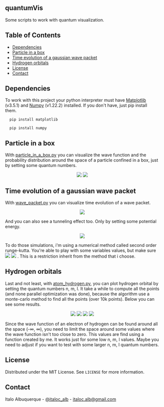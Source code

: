 ## quantumVis
Some scripts to work with quantum visualization.

## Table of Contents
- [Dependencies](#dependencies)
- [Particle in a box](#particle-in-a-box)
- [Time evolution of a gaussian wave packet](#time-evolution-of-a-gaussian-wave-packet)
- [Hydrogen orbitals](#hydrogen-orbitals)
- [License](#license)
- [Contact](#contact)

## Dependencies

To work with this project your python interpreter must have [Matplotlib](https://matplotlib.org/) (v3.5.1) and [Numpy](https://numpy.org/) (v1.22.2) installed. If you don't have, just pip install them.
```
  pip install matplotlib
```
```
  pip install numpy
```


## Particle in a box

With [particle_in_a_box.py](particle_in_a_box.py) you can visualize the wave function and the probability distribution around the space of a particle confined in a box, just by setting some quantum numbers.

<p align="center">
  <img src="imgs/fig1.png"/>
  <img src="imgs/fig2.png"/>
</p>

## Time evolution of a gaussian wave packet

With [wave_packet.py](wave_packet.py) you can visualize time evolution of a wave packet.

<p align="center">
  <img src="imgs/wave.gif"/>
</p>


And you can also see a tunneling effect too. Only by setting some potential energy.

<p align="center">
  <img src="imgs/wave2.gif"/>
</p>

To do those simulations, i'm using a numerical method called second order runge-kutta. You're able to play with some variables values, but make sure <img src="https://render.githubusercontent.com/render/math?math=\dfrac{\Delta%20t}{\Delta%20x%20^%202}%20%3C%201#gh-light-mode-only"/> <img src="https://render.githubusercontent.com/render/math?math=\color{white}\dfrac{\Delta%20t}{\Delta%20x%20^%202}%20%3C%201#gh-dark-mode-only"/> . This is a restriction inherit from the method that i choose.

## Hydrogen orbitals

Last and not least, with [atom_hydrogen.py](atom_hydrogen.py), you can plot hydrogen orbital by setting the quantum numbers n, m, l. It take a while to compute all the points (and none parallel optimization was done), because the algorithm use a monte-carlo method to find all the points (over 10k points). Below you can see some results. 

<p align="center">
  <img src="imgs/fig3.png"/>
  <img src="imgs/fig4.png"/>
  <img src="imgs/fig5.png"/>
  <img src="imgs/fig6.png"/>
</p>

Since the wave function of an electron of hydrogen can be found around all the space (-∞, ∞), you need to limit the space around some values where the wave function isn't too close to zero. This values are find using a function created by me. It works just for some low n, m, l values. Maybe you need to adjust if you want to test with some larger n, m, l quantum numbers.

## License

Distributed under the MIT License. See `LICENSE` for more information.

## Contact

Italo Albuquerque - [@italoc_alb](https://twitter.com/italoc_alb) - italoc.alb@gmail.com
